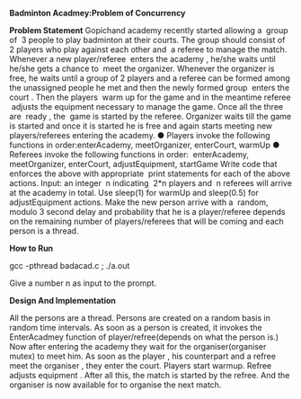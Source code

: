 **Badminton Acadmey:Problem of Concurrency**

**Problem Statement**
Gopichand academy recently started allowing a ​ group of ​ 3 people to play badminton at
their courts. The group should consist of ​ 2 players who play against each other and ​ a
referee to manage the match. Whenever a new player/referee ​ enters the academy​ ,
he/she waits until he/she gets a chance to ​ meet the organizer​ . Whenever the organizer
is free, he waits until a group of 2 players and a referee can be formed among the
unassigned people he met and then the newly formed group ​ enters the court​ . Then the
players ​ warm up for the game and in the meantime referee ​ adjusts the equipment
necessary to manage the game. Once all the three are ​ ready​ , the ​ game is started by
the referee. Organizer waits till the game is started and once it is started he is free and
again starts meeting new players/referees entering the academy.
● Players invoke the following functions in order: ​ enterAcademy, meetOrganizer,
enterCourt, warmUp
● Referees invoke the following functions in order: ​ enterAcademy,
meetOrganizer, enterCourt, adjustEquipment, startGame
Write code that enforces the above with appropriate ​ print statements for each of the
above actions.
Input: an integer ​ n indicating ​ 2*n players and ​ n referees will arrive at the academy in
total. Use sleep(1) for warmUp and sleep(0.5) for adjustEquipment actions. Make the
new person arrive with a ​ random, modulo 3 second delay and probability that he is a
player/referee depends on the remaining number of players/referees that will be coming
and each person is a thread.

**How to Run**

gcc -pthread badacad.c ; ./a.out

Give a number n as input to the prompt.

**Design And Implementation**

All the persons are a thread. Persons are created on a random basis in random time intervals. As soon as a person is created, it invokes the EnterAcadmey function of player/refree(depends on what the person is.)
Now after entering the academy they wait for the organiser(organiser mutex) to meet him. As soon as the player , his counterpart and a refree meet the organiser , they enter the court. Players start warmup. Refree adjusts equipment .
After all this, the match is started by the refree. And the organiser is now available for to organise the next match.


